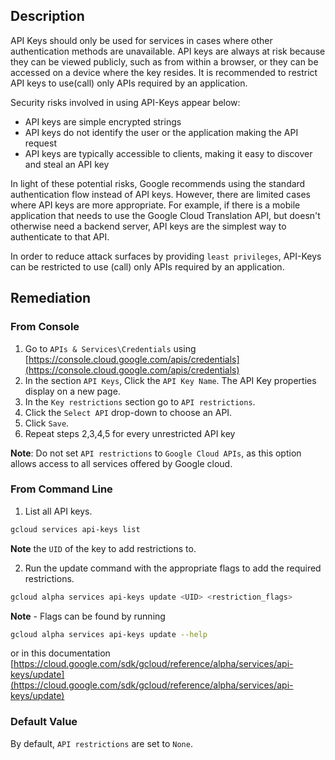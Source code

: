 ## Description

API Keys should only be used for services in cases where other authentication methods are unavailable. API keys are always at risk because they can be viewed publicly, such as from within a browser, or they can be accessed on a device where the key resides. It is recommended to restrict API keys to use(call) only APIs required by an application.

Security risks involved in using API-Keys appear below:

- API keys are simple encrypted strings
- API keys do not identify the user or the application making the API request
- API keys are typically accessible to clients, making it easy to discover and steal an API key

In light of these potential risks, Google recommends using the standard authentication flow instead of API keys. However, there are limited cases where API keys are more appropriate. For example, if there is a mobile application that needs to use the Google Cloud Translation API, but doesn't otherwise need a backend server, API keys are the simplest way to authenticate to that API.

In order to reduce attack surfaces by providing `least privileges`, API-Keys can be restricted to use (call) only APIs required by an application.

## Remediation

### From Console

1. Go to `APIs & Services\Credentials` using [https://console.cloud.google.com/apis/credentials](https://console.cloud.google.com/apis/credentials)
2. In the section `API Keys`, Click the `API Key Name`. The API Key properties display on a new page.
3. In the `Key restrictions` section go to `API restrictions`.
4. Click the `Select API` drop-down to choose an API.
5. Click `Save`.
6. Repeat steps 2,3,4,5 for every unrestricted API key

**Note**: Do not set `API restrictions` to `Google Cloud APIs`, as this option allows access to all services offered by Google cloud.

### From Command Line

1. List all API keys.

```bash
gcloud services api-keys list
```

**Note** the `UID` of the key to add restrictions to.

2. Run the update command with the appropriate flags to add the required restrictions.

```bash
gcloud alpha services api-keys update <UID> <restriction_flags>
```

**Note** - Flags can be found by running

```bash
gcloud alpha services api-keys update --help
```

or in this documentation [https://cloud.google.com/sdk/gcloud/reference/alpha/services/api-keys/update](https://cloud.google.com/sdk/gcloud/reference/alpha/services/api-keys/update)

### Default Value

By default, `API restrictions` are set to `None`.
